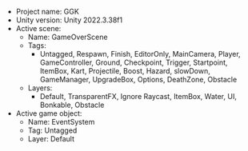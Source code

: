 <!-- UNITY CODE ASSIST INSTRUCTIONS START -->
- Project name: GGK
- Unity version: Unity 2022.3.38f1
- Active scene:
  - Name: GameOverScene
  - Tags:
    - Untagged, Respawn, Finish, EditorOnly, MainCamera, Player, GameController, Ground, Checkpoint, Trigger, Startpoint, ItemBox, Kart, Projectile, Boost, Hazard, slowDown, GameManager, UpgradeBox, Options, DeathZone, Obstacle
  - Layers:
    - Default, TransparentFX, Ignore Raycast, ItemBox, Water, UI, Bonkable, Obstacle
- Active game object:
  - Name: EventSystem
  - Tag: Untagged
  - Layer: Default
<!-- UNITY CODE ASSIST INSTRUCTIONS END -->